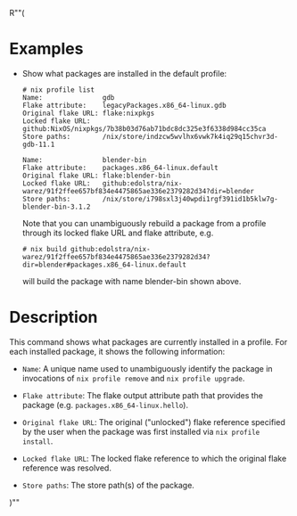 R""(

# Examples

* Show what packages are installed in the default profile:

  ```console
  # nix profile list
  Name:               gdb
  Flake attribute:    legacyPackages.x86_64-linux.gdb
  Original flake URL: flake:nixpkgs
  Locked flake URL:   github:NixOS/nixpkgs/7b38b03d76ab71bdc8dc325e3f6338d984cc35ca
  Store paths:        /nix/store/indzcw5wvlhx6vwk7k4iq29q15chvr3d-gdb-11.1

  Name:               blender-bin
  Flake attribute:    packages.x86_64-linux.default
  Original flake URL: flake:blender-bin
  Locked flake URL:   github:edolstra/nix-warez/91f2ffee657bf834e4475865ae336e2379282d34?dir=blender
  Store paths:        /nix/store/i798sxl3j40wpdi1rgf391id1b5klw7g-blender-bin-3.1.2
  ```

  Note that you can unambiguously rebuild a package from a profile
  through its locked flake URL and flake attribute, e.g.

  ```console
  # nix build github:edolstra/nix-warez/91f2ffee657bf834e4475865ae336e2379282d34?dir=blender#packages.x86_64-linux.default
  ```

  will build the package with name blender-bin shown above.

# Description

This command shows what packages are currently installed in a
profile. For each installed package, it shows the following
information:

* `Name`: A unique name used to unambiguously identify the
  package in invocations of `nix profile remove` and `nix profile
  upgrade`.

* `Flake attribute`: The flake output attribute path that provides the
  package (e.g. `packages.x86_64-linux.hello`).

* `Original flake URL`: The original ("unlocked") flake reference
  specified by the user when the package was first installed via `nix
  profile install`.

* `Locked flake URL`: The locked flake reference to which the original
  flake reference was resolved.

* `Store paths`: The store path(s) of the package.

)""
